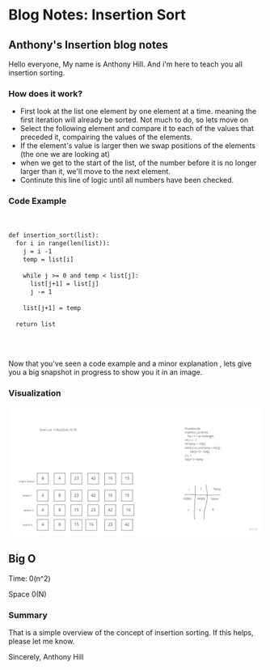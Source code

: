 # Blog Notes: Insertion Sort

## Anthony's Insertion blog notes

Hello everyone, My name is Anthony Hill. And i'm here to  teach you all insertion sorting.

### How does it work?
* First look at the list one element by one element at a time. meaning the first iteration will already be sorted. Not much to do, so lets move on
* Select the following element and compare it to each of the values that preceded it, compairing the values of the elements.
* If the element's value is larger then we swap positions of the elements (the one we are looking at)
* when we get to the start of the list, of the number before it is no longer larger than it, we'll move to the next element.
* Continute this line of logic until all numbers have been checked.

### Code Example
```


def insertion_sort(list):
  for i in range(len(list)):
    j = i -1
    temp = list[i]

    while j >= 0 and temp < list[j]:
      list[j+1] = list[j]
      j -= 1

    list[j+1] = temp

  return list




```
 Now that you've seen a code example and a minor explanation , lets give you a big snapshot in progress to show you it in an image.



### Visualization

![Visualization](./assets/Code_Challenge_26.jpg)





## Big O

Time: 0(n^2)

Space 0(N)



### Summary

That is a simple overview of the concept of insertion sorting.
If this helps, please let me know.

Sincerely, Anthony Hill


